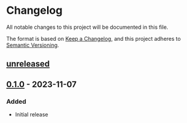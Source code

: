 # Changelog

All notable changes to this project will be documented in this file.

The format is based on [Keep a Changelog](https://keepachangelog.com/en/1.0.0/),
and this project adheres to [Semantic Versioning](https://semver.org/spec/v2.0.0.html).

## [unreleased]

## [0.1.0] - 2023-11-07

### Added

- Initial release

[unreleased]: https://github.com/PerfectlyNormal/SliceyDicey/compare/v0.1.0...HEAD
[0.1.0]: https://github.com/PerfectlyNormal/SliceyDicey/tree/release/v0.1.0